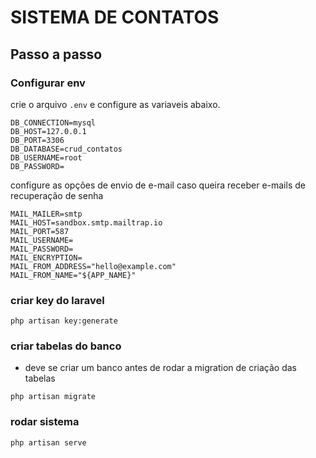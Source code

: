 # SISTEMA DE CONTATOS

## Passo a passo

### Configurar env

crie o arquivo `.env` e configure as variaveis abaixo.

```
DB_CONNECTION=mysql
DB_HOST=127.0.0.1
DB_PORT=3306
DB_DATABASE=crud_contatos
DB_USERNAME=root
DB_PASSWORD=
```

configure as opções de envio de e-mail caso queira receber e-mails de recuperação de senha

```
MAIL_MAILER=smtp
MAIL_HOST=sandbox.smtp.mailtrap.io
MAIL_PORT=587
MAIL_USERNAME=
MAIL_PASSWORD=
MAIL_ENCRYPTION=
MAIL_FROM_ADDRESS="hello@example.com"
MAIL_FROM_NAME="${APP_NAME}"
```

### criar key do laravel

```
php artisan key:generate
```

### criar tabelas do banco

-   deve se criar um banco antes de rodar a migration de criação das tabelas

```
php artisan migrate
```

### rodar sistema

```
php artisan serve
```

